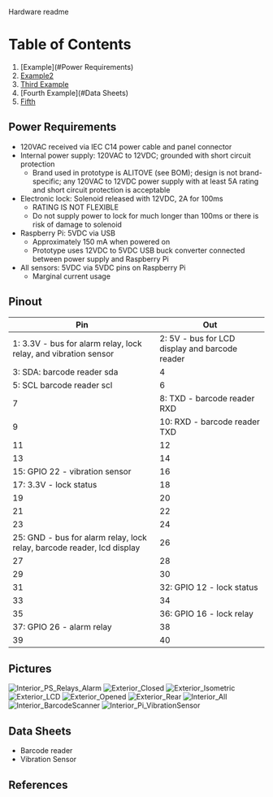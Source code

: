 Hardware readme

# Table of Contents
1. [Example](#Power Requirements)
2. [Example2](#Pinout)
3. [Third Example](#Pictures)
4. [Fourth Example](#Data Sheets)
5. [Fifth](#References)


## Power Requirements
* 120VAC received via IEC C14 power cable and panel connector
* Internal power supply: 120VAC to 12VDC; grounded with short circuit protection
  * Brand used in prototype is ALITOVE (see BOM); design is not brand-specific; any 120VAC to 12VDC power supply with at least 5A rating and short circuit protection is acceptable
* Electronic lock: Solenoid released with 12VDC, 2A for 100ms
  * RATING IS NOT FLEXIBLE
  * Do not supply power to lock for much longer than 100ms or there is risk of damage to solenoid
* Raspberry Pi: 5VDC via USB
  * Approximately 150 mA when powered on
  * Prototype uses 12VDC to 5VDC USB buck converter connected between power supply and Raspberry Pi
* All sensors: 5VDC via 5VDC pins on Raspberry Pi
  * Marginal current usage

## Pinout
| Pin | Out |
| ----------- | ----------- |
| 1: 3.3V - bus for alarm relay, lock relay, and vibration sensor | 2: 5V - bus for LCD display and barcode reader |
| 3: SDA: barcode reader sda | 4 |
| 5: SCL barcode reader scl | 6 |
| 7 | 8: TXD - barcode reader RXD |
| 9 | 10: RXD - barcode reader TXD |
| 11 | 12 |
| 13 | 14 |
| 15: GPIO 22 - vibration sensor | 16 |
| 17: 3.3V - lock status | 18 |
| 19 | 20 |
| 21 | 22 |
| 23 | 24 |
| 25: GND - bus for alarm relay, lock relay, barcode reader, lcd display | 26 |
| 27 | 28 |
| 29 | 30 |
| 31 | 32: GPIO 12 - lock status |
| 33 | 34 |
| 35 | 36: GPIO 16 - lock relay |
| 37: GPIO 26 - alarm relay | 38 |
| 39 | 40 |

## Pictures
![Interior_PS_Relays_Alarm](https://user-images.githubusercontent.com/55323049/165992801-0ddc3590-58cc-4638-adbb-0a6542c97eca.jpg)
![Exterior_Closed](https://user-images.githubusercontent.com/55323049/165992804-10c6e22f-94fc-4a91-a960-b56082b78c76.jpg)
![Exterior_Isometric](https://user-images.githubusercontent.com/55323049/165992812-e43013be-3202-46d2-b992-501a15ce5a3d.jpg)
![Exterior_LCD](https://user-images.githubusercontent.com/55323049/165992814-2b693a63-b09b-4d4b-95ff-965a7c1e0428.jpg)
![Exterior_Opened](https://user-images.githubusercontent.com/55323049/165992820-81346d5d-b828-4ed6-9097-79be62867bd2.jpg)
![Exterior_Rear](https://user-images.githubusercontent.com/55323049/165992824-a6d93808-3a16-45f5-8e4c-72549e4daa31.jpg)
![Interior_All](https://user-images.githubusercontent.com/55323049/165992828-42d0e8e3-4ca1-4420-b268-00ada77b429d.jpg)
![Interior_BarcodeScanner](https://user-images.githubusercontent.com/55323049/165992830-25d2035c-bdc9-49e4-9e34-ebc2034aa2f2.jpg)
![Interior_Pi_VibrationSensor](https://user-images.githubusercontent.com/55323049/165992833-39ee6f0b-2928-4a47-8494-9bc0ed91d1fe.jpg)


## Data Sheets
* Barcode reader
* Vibration Sensor

## References

